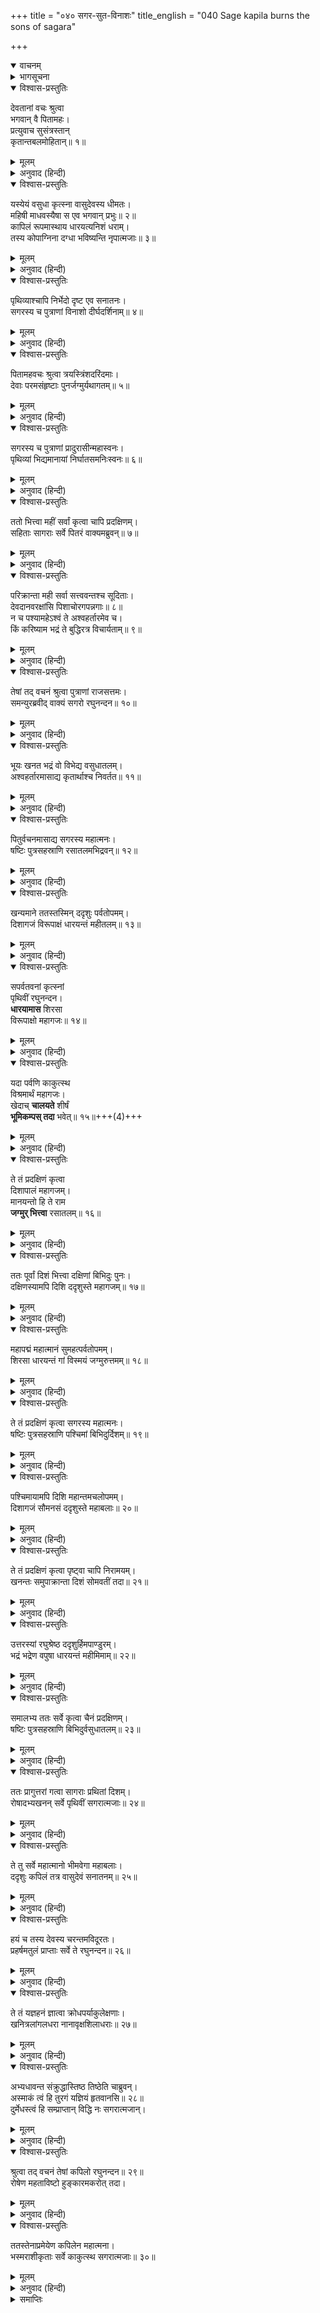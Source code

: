 +++
title = "०४० सगर-सुत-विनाशः"
title_english = "040 Sage kapila burns the sons of sagara"

+++
<details open><summary>वाचनम्</summary>

<div class="audioEmbed"  caption="श्रीराम-हरिसीताराममूर्ति-घनपाठिभ्यां वचनम्" src="https://archive.org/download/Ramayana-recitation-Sriram-harisItArAmamUrti-Ghanapaati-v2/Kanda_1/Kanda_1_BK-040-Sagara_Putra_Vinashaha.mp3"></div>
</details>



<details><summary>भागसूचना</summary>

40. सगरपुत्रोंके भावी विनाशकी सूचना देकर ब्रह्माजीका देवताओंको शान्त करना, सगरके पुत्रोंका पृथ्वीको खोदते हुए कपिलजीके पास पहुँचना और उनके रोषसे जलकर भस्म होना
</details>

<details open><summary>विश्वास-प्रस्तुतिः</summary>

देवतानां वचः श्रुत्वा  
भगवान् वै पितामहः।  
प्रत्युवाच सुसंत्रस्तान्  
कृतान्तबलमोहितान्॥ १॥
</details>

<details><summary>मूलम्</summary>

देवतानां वचः श्रुत्वा भगवान् वै पितामहः।  
प्रत्युवाच सुसंत्रस्तान् कृतान्तबलमोहितान्॥ १॥
</details>

<details><summary>अनुवाद (हिन्दी)</summary>

देवताओंकी बात सुनकर भगवान् ब्रह्माजीने कितने ही प्राणियोंका अन्त करनेवाले सगरपुत्रोंके बलसे मोहित एवं भयभीत हुए उन देवताओंसे इस प्रकार कहा—॥ १॥
</details>

<details open><summary>विश्वास-प्रस्तुतिः</summary>

यस्येयं वसुधा कृत्स्ना वासुदेवस्य धीमतः।  
महिषी माधवस्यैषा स एव भगवान् प्रभुः॥ २॥  
कापिलं रूपमास्थाय धारयत्यनिशं धराम्।  
तस्य कोपाग्निना दग्धा भविष्यन्ति नृपात्मजाः॥ ३॥
</details>

<details><summary>मूलम्</summary>

यस्येयं वसुधा कृत्स्ना वासुदेवस्य धीमतः।  
महिषी माधवस्यैषा स एव भगवान् प्रभुः॥ २॥  
कापिलं रूपमास्थाय धारयत्यनिशं धराम्।  
तस्य कोपाग्निना दग्धा भविष्यन्ति नृपात्मजाः॥ ३॥
</details>

<details><summary>अनुवाद (हिन्दी)</summary>

‘देवगण! यह सारी पृथ्वी जिन भगवान् वासुदेवकी वस्तु है तथा जिन भगवान् लक्ष्मीपतिकी यह रानी है, वे ही सर्वशक्तिमान् भगवान् श्रीहरि कपिल मुनिका रूप धारण करके निरन्तर इस पृथ्वीको धारण करते हैं। उनकी कोपाग्निसे ये सारे राजकुमार जलकर भस्म हो जायँगे॥ २-३॥
</details>

<details open><summary>विश्वास-प्रस्तुतिः</summary>

पृथिव्याश्चापि निर्भेदो दृष्ट एव सनातनः।  
सगरस्य च पुत्राणां विनाशो दीर्घदर्शिनाम्॥ ४॥
</details>

<details><summary>मूलम्</summary>

पृथिव्याश्चापि निर्भेदो दृष्ट एव सनातनः।  
सगरस्य च पुत्राणां विनाशो दीर्घदर्शिनाम्॥ ४॥
</details>

<details><summary>अनुवाद (हिन्दी)</summary>

‘पृथ्वीका यह भेदन सनातन है—प्रत्येक कल्पमें अवश्यम्भावी है। (श्रुतियों और स्मृतियोंमें आये हुए सागर आदि शब्दोंसे यह बात सुस्पष्ट ज्ञात होती है।) इसी प्रकार दूरदर्शी पुरुषोंने सगरके पुत्रोंका भावी विनाश भी देखा ही है; अतः इस विषयमें शोक करना अनुचित है’॥
</details>

<details open><summary>विश्वास-प्रस्तुतिः</summary>

पितामहवचः श्रुत्वा त्रयस्त्रिंशदरिंदमाः।  
देवाः परमसंहृष्टाः पुनर्जग्मुर्यथागतम्॥ ५॥
</details>

<details><summary>मूलम्</summary>

पितामहवचः श्रुत्वा त्रयस्त्रिंशदरिंदमाः।  
देवाः परमसंहृष्टाः पुनर्जग्मुर्यथागतम्॥ ५॥
</details>

<details><summary>अनुवाद (हिन्दी)</summary>

ब्रह्माजीका यह कथन सुनकर शत्रुओंका दमन करनेवाले तैंतीस देवता बड़े हर्षमें भरकर जैसे आये थे, उसी तरह पुनः लौट गये॥ ५॥
</details>

<details open><summary>विश्वास-प्रस्तुतिः</summary>

सगरस्य च पुत्राणां प्रादुरासीन्महास्वनः।  
पृथिव्यां भिद्यमानायां निर्घातसमनिःस्वनः॥ ६॥
</details>

<details><summary>मूलम्</summary>

सगरस्य च पुत्राणां प्रादुरासीन्महास्वनः।  
पृथिव्यां भिद्यमानायां निर्घातसमनिःस्वनः॥ ६॥
</details>

<details><summary>अनुवाद (हिन्दी)</summary>

सगरपुत्रोंके हाथसे जब पृथ्वी खोदी जा रही थी,उस समय उससे वज्रपातके समान बड़ा भयंकर शब्द होता था॥
</details>

<details open><summary>विश्वास-प्रस्तुतिः</summary>

ततो भित्त्वा महीं सर्वां कृत्वा चापि प्रदक्षिणम्।  
सहिताः सागराः सर्वे पितरं वाक्यमब्रुवन्॥ ७॥
</details>

<details><summary>मूलम्</summary>

ततो भित्त्वा महीं सर्वां कृत्वा चापि प्रदक्षिणम्।  
सहिताः सागराः सर्वे पितरं वाक्यमब्रुवन्॥ ७॥
</details>

<details><summary>अनुवाद (हिन्दी)</summary>

इस तरह सारी पृथ्वी खोदकर तथा उसकी परिक्रमा करके वे सभी सगरपुत्र पिताके पास खाली हाथ लौट आये और बोले—॥ ७॥
</details>

<details open><summary>विश्वास-प्रस्तुतिः</summary>

परिक्रान्ता मही सर्वा सत्त्ववन्तश्च सूदिताः।  
देवदानवरक्षांसि पिशाचोरगपन्नगाः॥ ८॥  
न च पश्यामहेऽश्वं ते अश्वहर्तारमेव च।  
किं करिष्याम भद्रं ते बुद्धिरत्र विचार्यताम्॥ ९॥
</details>

<details><summary>मूलम्</summary>

परिक्रान्ता मही सर्वा सत्त्ववन्तश्च सूदिताः।  
देवदानवरक्षांसि पिशाचोरगपन्नगाः॥ ८॥  
न च पश्यामहेऽश्वं ते अश्वहर्तारमेव च।  
किं करिष्याम भद्रं ते बुद्धिरत्र विचार्यताम्॥ ९॥
</details>

<details><summary>अनुवाद (हिन्दी)</summary>

‘पिताजी! हमने सारी पृथ्वी छान डाली। देवता, दानव, राक्षस, पिशाच और नाग आदि बड़े-बड़े बलवान् प्राणियोंको मार डाला। फिर भी हमें न तो कहीं घोड़ा दिखायी दिया और न घोड़ेका चुरानेवाला ही। आपका भला हो। अब हम क्या करें? इस विषयमें आप ही कोई उपाय सोचिये’॥ ८-९॥
</details>

<details open><summary>विश्वास-प्रस्तुतिः</summary>

तेषां तद् वचनं श्रुत्वा पुत्राणां राजसत्तमः।  
समन्युरब्रवीद् वाक्यं सगरो रघुनन्दन॥ १०॥
</details>

<details><summary>मूलम्</summary>

तेषां तद् वचनं श्रुत्वा पुत्राणां राजसत्तमः।  
समन्युरब्रवीद् वाक्यं सगरो रघुनन्दन॥ १०॥
</details>

<details><summary>अनुवाद (हिन्दी)</summary>

‘रघुनन्दन! पुत्रोंका यह वचन सुनकर राजाओंमें श्रेष्ठ सगरने उनसे कुपित होकर कहा—॥ १०॥
</details>

<details open><summary>विश्वास-प्रस्तुतिः</summary>

भूयः खनत भद्रं वो विभेद्य वसुधातलम्।  
अश्वहर्तारमासाद्य कृतार्थाश्च निवर्तत॥ ११॥
</details>

<details><summary>मूलम्</summary>

भूयः खनत भद्रं वो विभेद्य वसुधातलम्।  
अश्वहर्तारमासाद्य कृतार्थाश्च निवर्तत॥ ११॥
</details>

<details><summary>अनुवाद (हिन्दी)</summary>

‘जाओ, फिरसे सारी पृथ्वी खोदो और इसे विदीर्ण करके घोड़ेके चोरका पता लगाओ। चोरतक पहुँचकर काम पूरा होनेपर ही लौटना’॥ ११॥
</details>

<details open><summary>विश्वास-प्रस्तुतिः</summary>

पितुर्वचनमासाद्य सगरस्य महात्मनः।  
षष्टिः पुत्रसहस्राणि रसातलमभिद्रवन्॥ १२॥
</details>

<details><summary>मूलम्</summary>

पितुर्वचनमासाद्य सगरस्य महात्मनः।  
षष्टिः पुत्रसहस्राणि रसातलमभिद्रवन्॥ १२॥
</details>

<details><summary>अनुवाद (हिन्दी)</summary>

अपने महात्मा पिता सगरकी यह आज्ञा शिरोधार्य करके वे साठ हजार राजकुमार रसातलकी ओर बढ़े (और रोषमें भरकर पृथ्वी खोदने लगे)॥ १२॥
</details>

<details open><summary>विश्वास-प्रस्तुतिः</summary>

खन्यमाने ततस्तस्मिन् ददृशुः पर्वतोपमम्।  
दिशागजं विरूपाक्षं धारयन्तं महीतलम्॥ १३॥
</details>

<details><summary>मूलम्</summary>

खन्यमाने ततस्तस्मिन् ददृशुः पर्वतोपमम्।  
दिशागजं विरूपाक्षं धारयन्तं महीतलम्॥ १३॥
</details>

<details><summary>अनुवाद (हिन्दी)</summary>

उस खुदाईके समय ही उन्हें एक पर्वताकार दिग्गज दिखायी दिया, जिसका नाम विरूपाक्ष है। वह इस भूतलको धारण किये हुए था॥ १३॥
</details>

<details open><summary>विश्वास-प्रस्तुतिः</summary>

सपर्वतवनां कृत्स्नां  
पृथिवीं रघुनन्दन।  
**धारयामास** शिरसा  
विरूपाक्षो महागजः॥ १४॥
</details>

<details><summary>मूलम्</summary>

सपर्वतवनां कृत्स्नां पृथिवीं रघुनन्दन।  
धारयामास शिरसा विरूपाक्षो महागजः॥ १४॥
</details>

<details><summary>अनुवाद (हिन्दी)</summary>

रघुनन्दन! महान् गजराज विरूपाक्षने पर्वत और वनोंसहित इस सम्पूर्ण पृथ्वीको अपने मस्तकपर धारण कर रखा था॥ १४॥
</details>

<details open><summary>विश्वास-प्रस्तुतिः</summary>

यदा पर्वणि काकुत्स्थ  
विश्रमार्थं महागजः।  
खेदाच् **चालयते** शीर्षं  
**भूमिकम्पस् तदा** भवेत्॥ १५॥+++(4)+++
</details>

<details><summary>मूलम्</summary>

यदा पर्वणि काकुत्स्थ विश्रमार्थं महागजः।  
खेदाच्चालयते शीर्षं भूमिकम्पस्तदा भवेत्॥ १५॥
</details>

<details><summary>अनुवाद (हिन्दी)</summary>

काकुत्स्थ! वह महान् दिग्गज जिस समय थककर विश्रामके लिये अपने मस्तकको इधर-उधर हटाता था, उस समय भूकम्प होने लगता था॥ १५॥
</details>

<details open><summary>विश्वास-प्रस्तुतिः</summary>

ते तं प्रदक्षिणं कृत्वा  
दिशापालं महागजम्।  
मानयन्तो हि ते राम  
**जग्मुर् भित्त्वा** रसातलम्॥ १६॥
</details>

<details><summary>मूलम्</summary>

ते तं प्रदक्षिणं कृत्वा दिशापालं महागजम्।  
मानयन्तो हि ते राम जग्मुर्भित्त्वा रसातलम्॥ १६॥
</details>

<details><summary>अनुवाद (हिन्दी)</summary>

श्रीराम! पूर्व दिशाकी रक्षा करनेवाले विशाल गजराज विरूपाक्षकी परिक्रमा करके उसका सम्मान करते हुए वे सगरपुत्र रसातलका भेदन करके आगे बढ़ गये॥ १६॥
</details>

<details open><summary>विश्वास-प्रस्तुतिः</summary>

ततः पूर्वां दिशं भित्त्वा दक्षिणां बिभिदुः पुनः।  
दक्षिणस्यामपि दिशि ददृशुस्ते महागजम्॥ १७॥
</details>

<details><summary>मूलम्</summary>

ततः पूर्वां दिशं भित्त्वा दक्षिणां बिभिदुः पुनः।  
दक्षिणस्यामपि दिशि ददृशुस्ते महागजम्॥ १७॥
</details>

<details><summary>अनुवाद (हिन्दी)</summary>

पूर्व दिशाका भेदन करनेके पश्चात् वे पुनः दक्षिण दिशाकी भूमिको खोदने लगे। दक्षिण दिशामें भी उन्हें एक महान् दिग्गज दिखायी दिया॥ १७॥
</details>

<details open><summary>विश्वास-प्रस्तुतिः</summary>

महापद्मं महात्मानं सुमहत्पर्वतोपमम्।  
शिरसा धारयन्तं गां विस्मयं जग्मुरुत्तमम्॥ १८॥
</details>

<details><summary>मूलम्</summary>

महापद्मं महात्मानं सुमहत्पर्वतोपमम्।  
शिरसा धारयन्तं गां विस्मयं जग्मुरुत्तमम्॥ १८॥
</details>

<details><summary>अनुवाद (हिन्दी)</summary>

उसका नाम था महापद्म। महान् पर्वतके समान ऊँचा वह विशालकाय गजराज अपने मस्तकपर पृथ्वीको धारण करता था। उसे देखकर उन राजकुमारोंको बड़ा विस्मय हुआ॥ १८॥
</details>

<details open><summary>विश्वास-प्रस्तुतिः</summary>

ते तं प्रदक्षिणं कृत्वा सगरस्य महात्मनः।  
षष्टिः पुत्रसहस्राणि पश्चिमां बिभिदुर्दिशम्॥ १९॥
</details>

<details><summary>मूलम्</summary>

ते तं प्रदक्षिणं कृत्वा सगरस्य महात्मनः।  
षष्टिः पुत्रसहस्राणि पश्चिमां बिभिदुर्दिशम्॥ १९॥
</details>

<details><summary>अनुवाद (हिन्दी)</summary>

महात्मा सगरके वे साठ हजार पुत्र उस दिग्गजकी परिक्रमा करके पश्चिम दिशाकी भूमिका भेदन करने लगे॥ १९॥
</details>

<details open><summary>विश्वास-प्रस्तुतिः</summary>

पश्चिमायामपि दिशि महान्तमचलोपमम्।  
दिशागजं सौमनसं ददृशुस्ते महाबलाः॥ २०॥
</details>

<details><summary>मूलम्</summary>

पश्चिमायामपि दिशि महान्तमचलोपमम्।  
दिशागजं सौमनसं ददृशुस्ते महाबलाः॥ २०॥
</details>

<details><summary>अनुवाद (हिन्दी)</summary>

पश्चिम दिशामें भी उन महाबली सगरपुत्रोंने महान् पर्वताकार दिग्गज सौमनसका दर्शन किया॥ २०॥
</details>

<details open><summary>विश्वास-प्रस्तुतिः</summary>

ते तं प्रदक्षिणं कृत्वा पृष्ट्वा चापि निरामयम्।  
खनन्तः समुपाक्रान्ता दिशं सोमवतीं तदा॥ २१॥
</details>

<details><summary>मूलम्</summary>

ते तं प्रदक्षिणं कृत्वा पृष्ट्वा चापि निरामयम्।  
खनन्तः समुपाक्रान्ता दिशं सोमवतीं तदा॥ २१॥
</details>

<details><summary>अनुवाद (हिन्दी)</summary>

उसकी भी परिक्रमा करके उसका कुशल-समाचार पूछकर वे सभी राजकुमार भूमि खोदते हुए उत्तर दिशामें जा पहुँचे॥ २१॥
</details>

<details open><summary>विश्वास-प्रस्तुतिः</summary>

उत्तरस्यां रघुश्रेष्ठ ददृशुर्हिमपाण्डुरम्।  
भद्रं भद्रेण वपुषा धारयन्तं महीमिमाम्॥ २२॥
</details>

<details><summary>मूलम्</summary>

उत्तरस्यां रघुश्रेष्ठ ददृशुर्हिमपाण्डुरम्।  
भद्रं भद्रेण वपुषा धारयन्तं महीमिमाम्॥ २२॥
</details>

<details><summary>अनुवाद (हिन्दी)</summary>

रघुश्रेष्ठ! उत्तर दिशामें उन्हें हिमके समान श्वेतभद्र नामक दिग्गज दिखायी दिया, जो अपने कल्याणमय शरीरसे इस पृथ्वीको धारण किये हुए था॥ २२॥
</details>

<details open><summary>विश्वास-प्रस्तुतिः</summary>

समालभ्य ततः सर्वे कृत्वा चैनं प्रदक्षिणम्।  
षष्टिः पुत्रसहस्राणि बिभिदुर्वसुधातलम्॥ २३॥
</details>

<details><summary>मूलम्</summary>

समालभ्य ततः सर्वे कृत्वा चैनं प्रदक्षिणम्।  
षष्टिः पुत्रसहस्राणि बिभिदुर्वसुधातलम्॥ २३॥
</details>

<details><summary>अनुवाद (हिन्दी)</summary>

उसका कुशल-समाचार पूछकर राजा सगरके वे सभी साठ हजार पुत्र उसकी परिक्रमा करनेके पश्चात् भूमि खोदनेके काममें जुट गये॥ २३॥
</details>

<details open><summary>विश्वास-प्रस्तुतिः</summary>

ततः प्रागुत्तरां गत्वा सागराः प्रथितां दिशम्।  
रोषादभ्यखनन् सर्वे पृथिवीं सगरात्मजाः॥ २४॥
</details>

<details><summary>मूलम्</summary>

ततः प्रागुत्तरां गत्वा सागराः प्रथितां दिशम्।  
रोषादभ्यखनन् सर्वे पृथिवीं सगरात्मजाः॥ २४॥
</details>

<details><summary>अनुवाद (हिन्दी)</summary>

तदनन्तर सुविख्यात पूर्वोत्तर दिशामें जाकर उन सगरकुमारोंने एक साथ होकर रोषपूर्वक पृथ्वीको खोदना आरम्भ किया॥ २४॥
</details>

<details open><summary>विश्वास-प्रस्तुतिः</summary>

ते तु सर्वे महात्मानो भीमवेगा महाबलाः।  
ददृशुः कपिलं तत्र वासुदेवं सनातनम्॥ २५॥
</details>

<details><summary>मूलम्</summary>

ते तु सर्वे महात्मानो भीमवेगा महाबलाः।  
ददृशुः कपिलं तत्र वासुदेवं सनातनम्॥ २५॥
</details>

<details><summary>अनुवाद (हिन्दी)</summary>

इस बार उन सभी महामना, महाबली एवं भयानक वेगशाली राजकुमारोंने वहाँ सनातन वासुदेवस्वरूप भगवान् कपिलको देखा॥ २५॥
</details>

<details open><summary>विश्वास-प्रस्तुतिः</summary>

हयं च तस्य देवस्य चरन्तमविदूरतः।  
प्रहर्षमतुलं प्राप्ताः सर्वे ते रघुनन्दन॥ २६॥
</details>

<details><summary>मूलम्</summary>

हयं च तस्य देवस्य चरन्तमविदूरतः।  
प्रहर्षमतुलं प्राप्ताः सर्वे ते रघुनन्दन॥ २६॥
</details>

<details><summary>अनुवाद (हिन्दी)</summary>

राजा सगरके यज्ञका वह घोड़ा भी भगवान् कपिलके पास ही चर रहा था। रघुनन्दन! उसे देखकर उन सबको अनुपम हर्ष प्राप्त हुआ॥ २६॥
</details>

<details open><summary>विश्वास-प्रस्तुतिः</summary>

ते तं यज्ञहनं ज्ञात्वा क्रोधपर्याकुलेक्षणाः।  
खनित्रलांगलधरा नानावृक्षशिलाधराः॥ २७॥
</details>

<details><summary>मूलम्</summary>

ते तं यज्ञहनं ज्ञात्वा क्रोधपर्याकुलेक्षणाः।  
खनित्रलांगलधरा नानावृक्षशिलाधराः॥ २७॥
</details>

<details><summary>अनुवाद (हिन्दी)</summary>

भगवान् कपिलको अपने यज्ञमें विघ्न डालनेवाला जानकर उनकी आँखें क्रोधसे लाल हो गयीं। उन्होंने अपने हाथोंमें खंती, हल और नाना प्रकारके वृक्ष एवं पत्थरोंके टुकड़े ले रखे थे॥ २७॥
</details>

<details open><summary>विश्वास-प्रस्तुतिः</summary>

अभ्यधावन्त संक्रुद्धास्तिष्ठ तिष्ठेति चाब्रुवन्।  
अस्माकं त्वं हि तुरगं यज्ञियं हृतवानसि॥ २८॥  
दुर्मेधस्त्वं हि सम्प्राप्तान् विद्धि नः सगरात्मजान्।
</details>

<details><summary>मूलम्</summary>

अभ्यधावन्त संक्रुद्धास्तिष्ठ तिष्ठेति चाब्रुवन्।  
अस्माकं त्वं हि तुरगं यज्ञियं हृतवानसि॥ २८॥  
दुर्मेधस्त्वं हि सम्प्राप्तान् विद्धि नः सगरात्मजान्।
</details>

<details><summary>अनुवाद (हिन्दी)</summary>

वे अत्यन्त रोषमें भरकर उनकी ओर दौड़े और बोले— ‘अरे! खड़ा रह, खड़ा रह। तू ही हमारे यज्ञके घोड़ेको यहाँ चुरा लाया है। दुर्बुद्धे! अब हम आ गये। तू समझ ले, हम महाराज सगरके पुत्र हैं’॥ २८ १/२॥
</details>

<details open><summary>विश्वास-प्रस्तुतिः</summary>

श्रुत्वा तद् वचनं तेषां कपिलो रघुनन्दन॥ २९॥  
रोषेण महताविष्टो हुङ्कारमकरोत् तदा।
</details>

<details><summary>मूलम्</summary>

श्रुत्वा तद् वचनं तेषां कपिलो रघुनन्दन॥ २९॥  
रोषेण महताविष्टो हुङ्कारमकरोत् तदा।
</details>

<details><summary>अनुवाद (हिन्दी)</summary>

रघुनन्दन! उनकी बात सुनकर भगवान् कपिलको बड़ा रोष हुआ और उस रोषके आवेशमें ही उनके मुँहसे एक हुंकार निकल पड़ा॥ २९ १/२॥
</details>

<details open><summary>विश्वास-प्रस्तुतिः</summary>

ततस्तेनाप्रमेयेण कपिलेन महात्मना।  
भस्मराशीकृताः सर्वे काकुत्स्थ सगरात्मजाः॥ ३०॥
</details>

<details><summary>मूलम्</summary>

ततस्तेनाप्रमेयेण कपिलेन महात्मना।  
भस्मराशीकृताः सर्वे काकुत्स्थ सगरात्मजाः॥ ३०॥
</details>

<details><summary>अनुवाद (हिन्दी)</summary>

श्रीराम! उस हुंकारके साथ ही उन अनन्त प्रभावशाली महात्मा कपिलने उन सभी सगरपुत्रोंको जलाकर राखका ढेर कर दिया॥ ३०॥
</details>

<details><summary>समाप्तिः</summary>

इत्यार्षे श्रीमद्रामायणे वाल्मीकीये आदिकाव्ये बालकाण्डे चत्वारिंशः सर्गः॥ ४०॥  
इस प्रकार श्रीवाल्मीकिनिर्मित आर्षरामायण आदिकाव्यके बालकाण्डमें चालीसवाँ सर्ग पूरा हुआ॥ ४०॥
</details>
